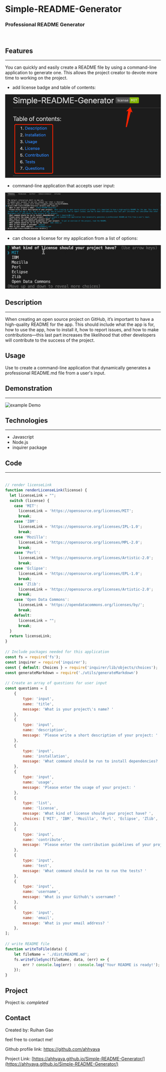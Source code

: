# <Simple-README-Generator>

# Simple-README-Generator
### Professional README Generator
<br>

## Features
---
You can quickly and easily create a README file by using a command-line application to generate one. This allows the project creator to devote more time to working on the project.


* add license badge and table of contents:

![feature1](./assets/1.png)


* command-line application that accepts user input:

![feature1](./assets/2.png)


* can choose a license for my application from a list of options:

![feature1](./assets/3.png)


## Description
---
When creating an open source project on GitHub, it’s important to have a high-quality README for the app. This should include what the app is for, how to use the app, how to install it, how to report issues, and how to make contributions—this last part increases the likelihood that other developers will contribute to the success of the project.


## Usage

Use to create a command-line application that dynamically generates a professional README.md file from a user's input.

## Demonstration
---
![example Demo](./assets/demo.gif)


## Technologies
---
* Javascript
* Node.js
* inquirer package


## Code 
---
```JavaScript

// render licenseLink 
function renderLicenseLink(license) {
  let licenseLink = "";
  switch (license) {
    case 'MIT':
      licenseLink = 'https://opensource.org/licenses/MIT';
      break;
    case 'IBM':
      licenseLink = 'https://opensource.org/licenses/IPL-1.0';
      break;
    case 'Mozilla':
      licenseLink = 'https://opensource.org/licenses/MPL-2.0';
      break;
    case 'Perl':
      licenseLink = 'https://opensource.org/licenses/Artistic-2.0';
      break;
    case 'Eclipse':
      licenseLink = 'https://opensource.org/licenses/EPL-1.0';
      break;
    case 'Zlib':
      licenseLink = 'https://opensource.org/licenses/Artistic-2.0';
      break;
    case 'Open Data Commons':
      licenseLink = 'https://opendatacommons.org/licenses/by/';
      break;
    default:
      licenseLink = "";
      break;
  }
  return licenseLink;
}

// Include packages needed for this application
const fs = require('fs');
const inquirer = require('inquirer');
const { default: Choices } = require('inquirer/lib/objects/choices');
const generateMarkdown = require('./utils/generateMarkdown')

// Create an array of questions for user input
const questions = [
    {
        type: 'input',
        name: 'title',
        message: 'What is your project\'s name? '
    },
    {
        type: 'input',
        name: 'description',
        message: 'Please write a short description of your project: '
    },
    {
        type: 'input',
        name: 'installation',
        message: 'What command should be run to install dependencies? '
    },
    {
        type: 'input',
        name: 'usage',
        message: 'Please enter the usage of your project: '
    },
    {
        type: 'list',
        name: 'license',
        message: 'What kind of license should your project have? ',
        choices: ['MIT', 'IBM', 'Mozilla', 'Perl', 'Eclipse', 'Zlib', 'Open Data Commons', 'None']
    },
    {
        type: 'input',
        name: 'contribute',
        message: 'Please enter the contribution guidelines of your project: '
    },
    {
        type: 'input',
        name: 'test',
        message: 'What command should be run to run the tests? '
    },
    {
        type: 'input',
        name: 'username',
        message: 'What is your Github\'s username? '
    },
    {
        type: 'input',
        name: 'email',
        message: 'What is your email address? '
    },
];

// write README file
function writeToFile(data) {
    let fileName = './dist/README.md';
    fs.writeFileSync(fileName, data, (err) => {
        err ? console.log(err) : console.log('Your README is ready!');
    });
}

```
## Project
Project is: _completed_ 

## Contact
Created by: Ruihan Gao

feel free to contact me!

Github profile link: https://github.com/ahhyaya

Project Link: [https://ahhyaya.github.io/Simple-README-Generator/](https://ahhyaya.github.io/Simple-README-Generator/)
